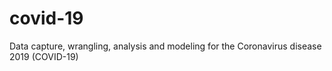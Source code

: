 # covid-19
Data capture, wrangling, analysis and modeling for the Coronavirus disease 2019 (COVID-19)
